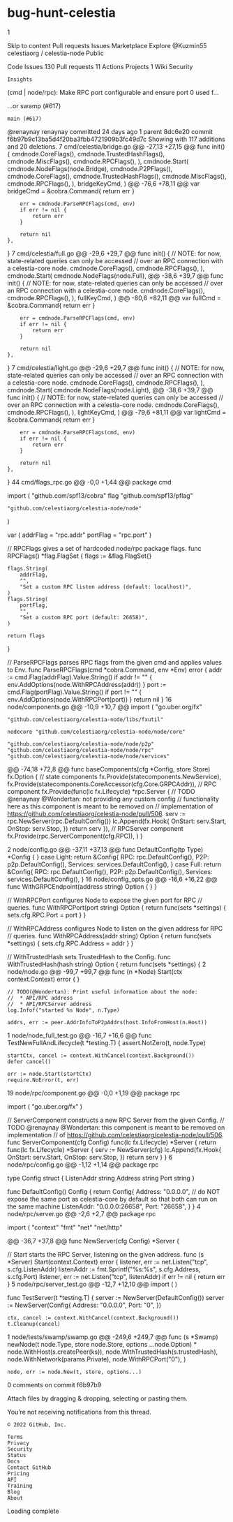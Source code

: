 # bug-hunt-celestia

1

Skip to content
Pull requests
Issues
Marketplace
Explore
@Kuzmin55
celestiaorg /
celestia-node
Public

Code
Issues 130
Pull requests 11
Actions
Projects 1
Wiki
Security

    Insights

(cmd | node/rpc): Make RPC port configurable and ensure port 0 used f…

…or swamp (#617)

    main (#617) 

@renaynay
renaynay committed 24 days ago
1 parent 8dc6e20 commit f6b97b9c13ba5d4f20ba3fbb4721909b3fc49d7c
Showing
with 117 additions and 20 deletions.
7
cmd/celestia/bridge.go
@@ -27,13 +27,15 @@ func init() {
			cmdnode.CoreFlags(),
			cmdnode.TrustedHashFlags(),
			cmdnode.MiscFlags(),
			cmdnode.RPCFlags(),
		),
		cmdnode.Start(
			cmdnode.NodeFlags(node.Bridge),
			cmdnode.P2PFlags(),
			cmdnode.CoreFlags(),
			cmdnode.TrustedHashFlags(),
			cmdnode.MiscFlags(),
			cmdnode.RPCFlags(),
		),
		bridgeKeyCmd,
	)
@@ -76,6 +78,11 @@ var bridgeCmd = &cobra.Command{
			return err
		}

		err = cmdnode.ParseRPCFlags(cmd, env)
		if err != nil {
			return err
		}

		return nil
	},
}
7
cmd/celestia/full.go
@@ -29,6 +29,7 @@ func init() {
			// NOTE: for now, state-related queries can only be accessed
			// over an RPC connection with a celestia-core node.
			cmdnode.CoreFlags(),
			cmdnode.RPCFlags(),
		),
		cmdnode.Start(
			cmdnode.NodeFlags(node.Full),
@@ -38,6 +39,7 @@ func init() {
			// NOTE: for now, state-related queries can only be accessed
			// over an RPC connection with a celestia-core node.
			cmdnode.CoreFlags(),
			cmdnode.RPCFlags(),
		),
		fullKeyCmd,
	)
@@ -80,6 +82,11 @@ var fullCmd = &cobra.Command{
			return err
		}

		err = cmdnode.ParseRPCFlags(cmd, env)
		if err != nil {
			return err
		}

		return nil
	},
}
7
cmd/celestia/light.go
@@ -29,6 +29,7 @@ func init() {
			// NOTE: for now, state-related queries can only be accessed
			// over an RPC connection with a celestia-core node.
			cmdnode.CoreFlags(),
			cmdnode.RPCFlags(),
		),
		cmdnode.Start(
			cmdnode.NodeFlags(node.Light),
@@ -38,6 +39,7 @@ func init() {
			// NOTE: for now, state-related queries can only be accessed
			// over an RPC connection with a celestia-core node.
			cmdnode.CoreFlags(),
			cmdnode.RPCFlags(),
		),
		lightKeyCmd,
	)
@@ -79,6 +81,11 @@ var lightCmd = &cobra.Command{
			return err
		}

		err = cmdnode.ParseRPCFlags(cmd, env)
		if err != nil {
			return err
		}

		return nil
	},
}
44
cmd/flags_rpc.go
@@ -0,0 +1,44 @@
package cmd

import (
	"github.com/spf13/cobra"
	flag "github.com/spf13/pflag"

	"github.com/celestiaorg/celestia-node/node"
)

var (
	addrFlag = "rpc.addr"
	portFlag = "rpc.port"
)

// RPCFlags gives a set of hardcoded node/rpc package flags.
func RPCFlags() *flag.FlagSet {
	flags := &flag.FlagSet{}

	flags.String(
		addrFlag,
		"",
		"Set a custom RPC listen address (default: localhost)",
	)
	flags.String(
		portFlag,
		"",
		"Set a custom RPC port (default: 26658)",
	)

	return flags
}

// ParseRPCFlags parses RPC flags from the given cmd and applies values to Env.
func ParseRPCFlags(cmd *cobra.Command, env *Env) error {
	addr := cmd.Flag(addrFlag).Value.String()
	if addr != "" {
		env.AddOptions(node.WithRPCAddress(addr))
	}
	port := cmd.Flag(portFlag).Value.String()
	if port != "" {
		env.AddOptions(node.WithRPCPort(port))
	}
	return nil
}
16
node/components.go
@@ -10,9 +10,7 @@ import (
	"go.uber.org/fx"

	"github.com/celestiaorg/celestia-node/libs/fxutil"

	nodecore "github.com/celestiaorg/celestia-node/node/core"

	"github.com/celestiaorg/celestia-node/node/p2p"
	"github.com/celestiaorg/celestia-node/node/rpc"
	"github.com/celestiaorg/celestia-node/node/services"
@@ -74,18 +72,8 @@ func baseComponents(cfg *Config, store Store) fx.Option {
		// state components
		fx.Provide(statecomponents.NewService),
		fx.Provide(statecomponents.CoreAccessor(cfg.Core.GRPCAddr)),
		// RPC component
		fx.Provide(func(lc fx.Lifecycle) *rpc.Server {
			// TODO @renaynay @Wondertan: not providing any custom config
			//  functionality here as this component is meant to be removed on
			//  implementation of https://github.com/celestiaorg/celestia-node/pull/506.
			serv := rpc.NewServer(rpc.DefaultConfig())
			lc.Append(fx.Hook{
				OnStart: serv.Start,
				OnStop:  serv.Stop,
			})
			return serv
		}),
		// RPCServer component
		fx.Provide(rpc.ServerComponent(cfg.RPC)),
	)
}

2
node/config.go
@@ -37,11 +37,13 @@ func DefaultConfig(tp Type) *Config {
		}
	case Light:
		return &Config{
			RPC:      rpc.DefaultConfig(),
			P2P:      p2p.DefaultConfig(),
			Services: services.DefaultConfig(),
		}
	case Full:
		return &Config{
			RPC:      rpc.DefaultConfig(),
			P2P:      p2p.DefaultConfig(),
			Services: services.DefaultConfig(),
		}
16
node/config_opts.go
@@ -16,6 +16,22 @@ func WithGRPCEndpoint(address string) Option {
	}
}

// WithRPCPort configures Node to expose the given port for RPC
// queries.
func WithRPCPort(port string) Option {
	return func(sets *settings) {
		sets.cfg.RPC.Port = port
	}
}

// WithRPCAddress configures Node to listen on the given address for RPC
// queries.
func WithRPCAddress(addr string) Option {
	return func(sets *settings) {
		sets.cfg.RPC.Address = addr
	}
}

// WithTrustedHash sets TrustedHash to the Config.
func WithTrustedHash(hash string) Option {
	return func(sets *settings) {
2
node/node.go
@@ -99,7 +99,7 @@ func (n *Node) Start(ctx context.Context) error {
	}

	// TODO(@Wondertan): Print useful information about the node:
	//  * API/RPC address
	//  * API/RPCServer address
	log.Infof("started %s Node", n.Type)

	addrs, err := peer.AddrInfoToP2pAddrs(host.InfoFromHost(n.Host))
1
node/node_full_test.go
@@ -16,7 +16,6 @@ func TestNewFullAndLifecycle(t *testing.T) {
	assert.NotZero(t, node.Type)

	startCtx, cancel := context.WithCancel(context.Background())
	defer cancel()

	err := node.Start(startCtx)
	require.NoError(t, err)
19
node/rpc/component.go
@@ -0,0 +1,19 @@
package rpc

import (
	"go.uber.org/fx"
)

// ServerComponent constructs a new RPC Server from the given Config.
// TODO @renaynay @Wondertan: this component is meant to be removed on implementation
//  of https://github.com/celestiaorg/celestia-node/pull/506.
func ServerComponent(cfg Config) func(lc fx.Lifecycle) *Server {
	return func(lc fx.Lifecycle) *Server {
		serv := NewServer(cfg)
		lc.Append(fx.Hook{
			OnStart: serv.Start,
			OnStop:  serv.Stop,
		})
		return serv
	}
}
6
node/rpc/config.go
@@ -1,12 +1,14 @@
package rpc

type Config struct {
	ListenAddr string
	Address string
	Port    string
}

func DefaultConfig() Config {
	return Config{
		Address: "0.0.0.0",
		// do NOT expose the same port as celestia-core by default so that both can run on the same machine
		ListenAddr: "0.0.0.0:26658",
		Port: "26658",
	}
}
4
node/rpc/server.go
@@ -2,6 +2,7 @@ package rpc

import (
	"context"
	"fmt"
	"net"
	"net/http"

@@ -36,7 +37,8 @@ func NewServer(cfg Config) *Server {

// Start starts the RPC Server, listening on the given address.
func (s *Server) Start(context.Context) error {
	listener, err := net.Listen("tcp", s.cfg.ListenAddr)
	listenAddr := fmt.Sprintf("%s:%s", s.cfg.Address, s.cfg.Port)
	listener, err := net.Listen("tcp", listenAddr)
	if err != nil {
		return err
	}
5
node/rpc/server_test.go
@@ -12,7 +12,10 @@ import (
)

func TestServer(t *testing.T) {
	server := NewServer(DefaultConfig())
	server := NewServer(Config{
		Address: "0.0.0.0",
		Port:    "0",
	})

	ctx, cancel := context.WithCancel(context.Background())
	t.Cleanup(cancel)
1
node/tests/swamp/swamp.go
@@ -249,6 +249,7 @@ func (s *Swamp) newNode(t node.Type, store node.Store, options ...node.Option) *
		node.WithHost(s.createPeer(ks)),
		node.WithTrustedHash(s.trustedHash),
		node.WithNetwork(params.Private),
		node.WithRPCPort("0"),
	)

	node, err := node.New(t, store, options...)
0 comments on commit f6b97b9

Attach files by dragging & dropping, selecting or pasting them.

You’re not receiving notifications from this thread.

    © 2022 GitHub, Inc.

    Terms
    Privacy
    Security
    Status
    Docs
    Contact GitHub
    Pricing
    API
    Training
    Blog
    About

Loading complete
